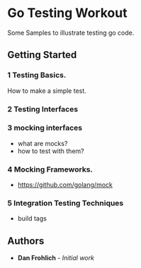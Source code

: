 # Go Testing Workout

Some Samples to illustrate testing go code.

## Getting Started

### 1 Testing Basics.

How to make a simple test.

### 2 Testing Interfaces


### 3 mocking interfaces

* what are mocks?
* how to test with them?

### 4 Mocking Frameworks.

* https://github.com/golang/mock

### 5 Integration Testing Techniques
* build tags

## Authors

* **Dan Frohlich** - *Initial work*
